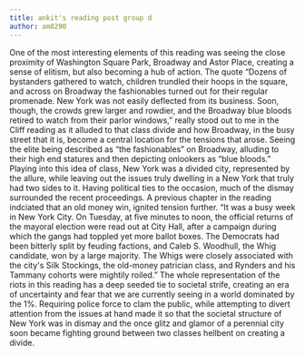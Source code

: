 ```yaml
---
title: ankit's reading post group d
author: am8290
---
```


One of the most interesting elements of this reading was seeing the close proximity of Washington Square Park, Broadway and Astor Place, creating a sense of elitism, but also becoming a hub of action. The quote “Dozens of bystanders gathered to watch, children trundled their hoops in the square, and across on Broadway the fashionables turned out for their regular promenade. New York was not easily deflected from its business. Soon, though, the crowds grew larger and rowdier, and the Broadway blue bloods retired to watch from their parlor windows,” really stood out to me in the Cliff reading as it alluded to that class divide and how Broadway, in the busy street that it is, become a central location for the tensions that arose. Seeing the elite being described as “the fashionables” on Broadway, alluding to their high end statures and then depicting onlookers as “blue bloods.” Playing into this idea of class, New York was a divided city, represented by the allure, while leaving out the issues truly dwelling in a New York that truly had two sides to it. Having political ties to the occasion, much of the dismay surrounded the recent proceedings. A previous chapter in the reading indciated that an old money win, ignited tension further. “It was a busy week in New York City. On Tuesday, at five minutes to noon, the official returns of the mayoral election were read out at City Hall, after a campaign during which the gangs had toppled yet more ballot boxes. The Democrats had been bitterly split by feuding factions, and Caleb S. Woodhull, the Whig candidate, won by a large majority. The Whigs were closely associated with the city's Silk Stockings, the old-money patrician class, and Rynders and his Tammany cohorts were mightily roiled.” The whole representation of the riots in this reading has a deep seeded tie to societal strife, creating an era of uncertainty and fear that we are currently seeing in a world dominated by the 1%. Requiring police force to clam the public, while attempting to divert attention from the issues at hand made it so that the societal structure of New York was in dismay and the once glitz and glamor of a perennial city soon became fighting ground between two classes hellbent on creating a divide.
